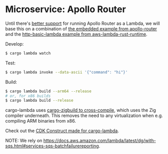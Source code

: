 # Microservice: Apollo Router

Until there's [better support](https://github.com/apollographql/router/issues/364) for running Apollo Router as a Lambda, we will base this on a combination of [the embedded example from apollo-router](https://github.com/apollographql/router/tree/dev/examples/embedded/rust) and the [http-basic-lambda example from aws-lambda-rust-runtime](https://github.com/awslabs/aws-lambda-rust-runtime/tree/main/examples/http-basic-lambda).

Develop:
```bash
$ cargo lambda watch
```

Test:
```bash
$ cargo lambda invoke --data-ascii '{"command": "hi"}'
```

Build:
```bash
$ cargo lambda build --arm64 --release
# or, for x86 builds
$ cargo lambda build --release
```

cargo-lambda uses [cargo-zigbuild to cross-compile](https://www.cargo-lambda.info/commands/build.html#compiler-backends), which uses the Zig compiler underneath. This removes the need to any virtualization when e.g. compiling ARM binaries from x86.


Check out the [CDK Construct made for cargo-lambda](https://github.com/cargo-lambda/cargo-lambda-cdk).

NOTE: We rely on https://docs.aws.amazon.com/lambda/latest/dg/with-sqs.html#services-sqs-batchfailurereporting.
